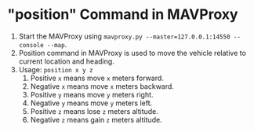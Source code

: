 # "position" Command in MAVProxy
1. Start the MAVProxy using `mavproxy.py --master=127.0.0.1:14550 --console --map`.
2. Position command in MAVProxy is used to move the vehicle relative to current location and heading.
3. Usage: `position x y z`
   1. Positive `x` means move `x` meters forward.
   2. Negative `x` means move `x` meters backward.
   3. Positive `y` means move `y` meters right.
   4. Negative `y` means move `y` meters left.
   5. Positive `z` means lose `z` meters altitude.
   6. Negative `z` means gain `z` meters altitude.
